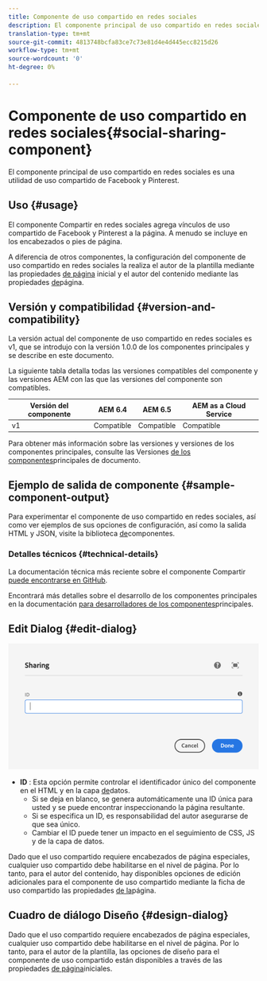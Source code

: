 ```yaml
---
title: Componente de uso compartido en redes sociales
description: El componente principal de uso compartido en redes sociales es una utilidad de uso compartido de Facebook y Pinterest.
translation-type: tm+mt
source-git-commit: 4813748bcfa83ce7c73e81d4e4d445ecc8215d26
workflow-type: tm+mt
source-wordcount: '0'
ht-degree: 0%

---
```



# Componente de uso compartido en redes sociales{#social-sharing-component}

El componente principal de uso compartido en redes sociales es una utilidad de uso compartido de Facebook y Pinterest.

## Uso {#usage}

El componente Compartir en redes sociales agrega vínculos de uso compartido de Facebook y Pinterest a la página. A menudo se incluye en los encabezados o pies de página.

A diferencia de otros componentes, la configuración del componente de uso compartido en redes sociales la realiza el autor de la plantilla mediante las propiedades [de página](https://docs.adobe.com/content/help/en/experience-manager-cloud-service/sites/authoring/features/templates.html) inicial y el autor del contenido mediante las propiedades [de](https://docs.adobe.com/content/help/en/experience-manager-cloud-service/sites/authoring/fundamentals/page-properties.html)página.

## Versión y compatibilidad {#version-and-compatibility}

La versión actual del componente de uso compartido en redes sociales es v1, que se introdujo con la versión 1.0.0 de los componentes principales y se describe en este documento.

La siguiente tabla detalla todas las versiones compatibles del componente y las versiones AEM con las que las versiones del componente son compatibles.

| Versión del componente | AEM 6.4   | AEM 6.5 | AEM as a Cloud Service |
|--- |--- |--- |---|
| v1 | Compatible | Compatible | Compatible |

Para obtener más información sobre las versiones y versiones de los componentes principales, consulte las Versiones [de los componentes](/help/versions.md)principales de documento.

## Ejemplo de salida de componente {#sample-component-output}

Para experimentar el componente de uso compartido en redes sociales, así como ver ejemplos de sus opciones de configuración, así como la salida HTML y JSON, visite la biblioteca [de](https://adobe.com/go/aem_cmp_library_sharing)componentes.

### Detalles técnicos {#technical-details}

La documentación técnica más reciente sobre el componente Compartir [puede encontrarse en GitHub](https://adobe.com/go/aem_cmp_tech_sharing_v1).

Encontrará más detalles sobre el desarrollo de los componentes principales en la documentación [para desarrolladores de los componentes](/help/developing/overview.md)principales.

## Edit Dialog {#edit-dialog}

![Cuadro de diálogo de edición del componente Compartir](/help/assets/sharing-edit.png)

* **ID** : Esta opción permite controlar el identificador único del componente en el HTML y en la capa [de](/help/developing/data-layer/overview.md)datos.
   * Si se deja en blanco, se genera automáticamente una ID única para usted y se puede encontrar inspeccionando la página resultante.
   * Si se especifica un ID, es responsabilidad del autor asegurarse de que sea único.
   * Cambiar el ID puede tener un impacto en el seguimiento de CSS, JS y de la capa de datos.

Dado que el uso compartido requiere encabezados de página especiales, cualquier uso compartido debe habilitarse en el nivel de página. Por lo tanto, para el autor del contenido, hay disponibles opciones de edición adicionales para el componente de uso compartido mediante la ficha de uso compartido las propiedades [de la](https://docs.adobe.com/content/help/en/experience-manager-cloud-service/sites/authoring/fundamentals/page-properties.html)página.

## Cuadro de diálogo Diseño {#design-dialog}

Dado que el uso compartido requiere encabezados de página especiales, cualquier uso compartido debe habilitarse en el nivel de página. Por lo tanto, para el autor de la plantilla, las opciones de diseño para el componente de uso compartido están disponibles a través de las propiedades [de página](https://docs.adobe.com/content/help/en/experience-manager-cloud-service/sites/authoring/features/templates.html)iniciales.
